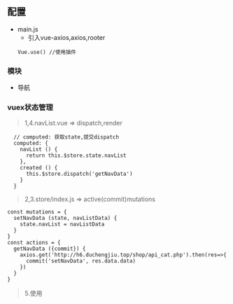 ## 配置
- main.js
  - 引入vue-axios,axios,rooter
  ```
  Vue.use() //使用插件
  ```
### 模块
- 导航
### vuex状态管理
> 1,4.navList.vue => dispatch,render
```
  // computed: 获取state,提交dispatch
  computed: {
    navList () {
      return this.$store.state.navList
    },
    created () {
      this.$store.dispatch('getNavData')
    }
  }
```
> 2,3.store/index.js => active(commit)mutations
```
const mutations = {
  setNavData (state, navListData) {
    state.navList = navListData
  }
}
const actions = {
  getNavData ({commit}) {
    axios.get('http://h6.duchengjiu.top/shop/api_cat.php').then(res=>{
      commit('setNavData', res.data.data)
    })
  }
}

```
> 5.使用
